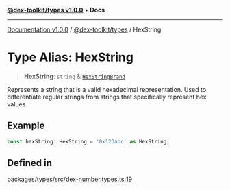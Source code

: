 [**@dex-toolkit/types v1.0.0**](../README.md) • **Docs**

***

[Documentation v1.0.0](../../../packages.md) / [@dex-toolkit/types](../README.md) / HexString

# Type Alias: HexString

> **HexString**: `string` & [`HexStringBrand`](HexStringBrand.md)

Represents a string that is a valid hexadecimal representation.
Used to differentiate regular strings from strings that specifically represent hex values.

## Example

```typescript
const hexString: HexString = '0x123abc' as HexString;
```

## Defined in

[packages/types/src/dex-number.types.ts:19](https://github.com/niZmosis/dex-toolkit/blob/3d8b41b44787b30fbea5de3ab4737662ffb61bc8/packages/types/src/dex-number.types.ts#L19)

